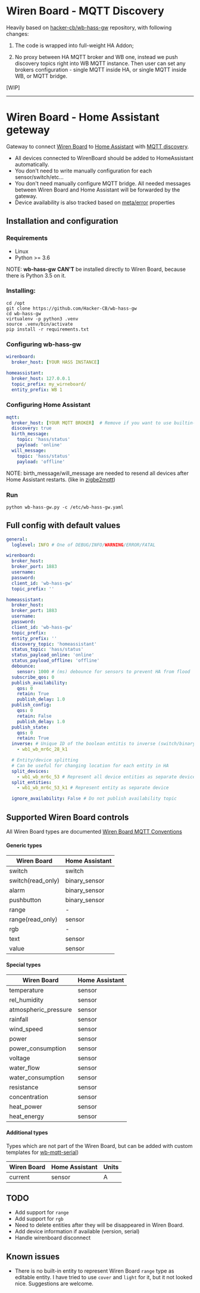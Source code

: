 # Wiren Board - MQTT Discovery

Heavily based on [hacker-cb/wb-hass-gw](hacker-cb/wb-hass-gw) repository, with following changes:

1. The code is wrapped into full-weight HA Addon;

2. No proxy between HA MQTT broker and WB one, instead we push discovery topics right into WB MQTT instance.
Then user can set any brokers configuration - single MQTT inside HA, or single MQTT inside WB, or MQTT bridge.

[WIP]

---


# Wiren Board - Home Assistant geteway

Gateway to connect [Wiren Board](https://wirenboard.com/) to [Home Assistant](http://home-assistant.io)
with [MQTT discovery](https://www.home-assistant.io/docs/mqtt/discovery).

* All devices connected to WirenBoard should be added to HomeAssistant automatically.
* You don't need to write manually configuration for each sensor/switch/etc...
* You don't need manually configure MQTT bridge. All needed messages between Wiren Board and Home Assistant will be forwarded by the gateway.
* Device availability is also tracked based on [meta/error](https://github.com/wirenboard/homeui/blob/master/conventions.md) properties  


## Installation and configuration

### Requirements

* Linux
* Python >= 3.6

NOTE: **wb-hass-gw**  **CAN'T** be installed directly to Wiren Board, because there is Python 3.5 on it.

### Installing:

```shell script
cd /opt
git clone https://github.com/Hacker-CB/wb-hass-gw
cd wb-hass-gw
virtualenv -p python3 .venv
source .venv/bin/activate
pip install -r requirements.txt
```
### Configuring wb-hass-gw

```yaml
wirenboard:
  broker_host: [YOUR HASS INSTANCE]

homeassistant:
  broker_host: 127.0.0.1
  topic_prefix: my_wirneboard/
  entity_prefix: WB 1
```

### Configuring Home Assistant

```yaml
mqtt:
  broker_host: [YOUR MQTT BROKER]  # Remove if you want to use builtin-in MQTT broker
  discovery: true
  birth_message:
    topic: 'hass/status'
    payload: 'online'
  will_message:
    topic: 'hass/status'
    payload: 'offline'
```

NOTE: birth_message/will_message are needed to resend all devices after Home Assistant restarts. (like in [zigbe2mqtt](https://www.zigbee2mqtt.io/integration/home_assistant.html))

### Run
```shell script
python wb-hass-gw.py -c /etc/wb-hass-gw.yaml
```


## Full config with default values
```yaml
general:
  loglevel: INFO # One of DEBUG/INFO/WARNING/ERROR/FATAL

wirenboard:
  broker_host:
  broker_port: 1883
  username:
  password:
  client_id: 'wb-hass-gw'
  topic_prefix: ''

homeassistant:
  broker_host:
  broker_port: 1883
  username:
  password:
  client_id: 'wb-hass-gw'
  topic_prefix:
  entity_prefix: ''
  discovery_topic: 'homeassistant'
  status_topic: 'hass/status'
  status_payload_online: 'online'
  status_payload_offline: 'offline'
  debounce:
    sensor: 1000 # (ms) debounce for sensors to prevent HA from flood
  subscribe_qos: 0
  publish_availability:
    qos: 0
    retain: True
    publish_delay: 1.0
  publish_config:
    qos: 0
    retain: False
    publish_delay: 1.0
  publish_state:
    qos: 0
    retain: True
  inverse: # Unique ID of the boolean entitis to inverse (switch/binary_sensor)
    - wb1_wb_mr6c_28_k1

  # Entity/device splitting
  # Can be useful for changing location for each entity in HA
  split_devices:
    - wb1_wb_mr6c_53 # Represent all device entities as separate device
  split_entities:
    - wb1_wb_mr6c_53_k1 # Represent entity as separate device

  ignore_availability: False # Do not publish availability topic
```


## Supported Wiren Board controls

All Wiren Board types are documented [Wiren Board MQTT Conventions](https://github.com/wirenboard/homeui/blob/master/conventions.md)

#### Generic types
| Wiren Board             |  Home Assistant |
|-------------------------|-----------------|
| switch                  |  switch         |         
| switch(read_only)       |  binary_sensor  |         
| alarm                   |  binary_sensor  |        
| pushbutton              |  binary_sensor  |             
| range                   |  -              |                    
| range(read_only)        |  sensor         |        
| rgb                     |  -              |                  
| text                    |  sensor         |       
| value                   |  sensor         |        

#### Special types

| Wiren Board           |  Home Assistant |
|-----------------------|-----------------|
| temperature           |  sensor         |                                
| rel_humidity          |  sensor         |                                
| atmospheric_pressure  |  sensor         |                                        
| rainfall              |  sensor         |                            
| wind_speed            |  sensor         |                                
| power                 |  sensor         |                        
| power_consumption     |  sensor         |                                    
| voltage               |  sensor         |                            
| water_flow            |  sensor         |                                
| water_consumption     |  sensor         |                                    
| resistance            |  sensor         |                                
| concentration         |  sensor         |                                
| heat_power            |  sensor         |                                
| heat_energy           |  sensor         |    

#### Additional types

Types which are not part of the Wiren Board, but can be added with custom templates for [wb-mqtt-serial](https://github.com/wirenboard/wb-mqtt-serial))

| Wiren Board           |  Home Assistant | Units |
|-----------------------|-----------------|-------|
| current               |  sensor         | A     |

## TODO

* Add support for `range`
* Add support for `rgb`
* Need to delete entities after they will be disappeared in Wiren Board.
* Add device information if available (version, serial)
* Handle wirenboard disconnect

## Known issues

* There is no built-in entity to represent Wiren Board `range` type as editable entity.
I have tried to use `cover` and `light` for it, but it not looked nice. Suggestions are welcome.
